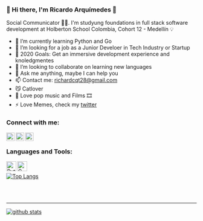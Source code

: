 ### :rainbow: Hi there, I'm Ricardo Arquímedes 👋 

  Social Communicator 👨‍💻. I'm studyung foundations in full stack software development at Holberton School Colombia, Cohort 12 - Medellín 💡

- 🌱 I’m currently learning Python and Go
- 💼 I’m looking for a job as a Junior Develoer in Tech Industry or Startup
- 🥅 2020 Goals: Get an immersive development experience and knoledgmentes
- 👯 I’m looking to collaborate on learning new languages
- 💬 Ask me anything, maybe I can help you
- 📫 Contact me: richardcqt28@gmail.com
- 😼 Catlover
- 🎵 Love pop music and Films 🎞️
- ⚡ Love Memes, check my [twitter]

### Connect with me:

[<img align="left" alt="richardcqt | Twitter" width="22px" src="https://cdn.jsdelivr.net/npm/simple-icons@v3/icons/twitter.svg" />][twitter]
[<img align="left" alt="ricardoarquimedes | LinkedIn" width="22px" src="https://cdn.jsdelivr.net/npm/simple-icons@v3/icons/linkedin.svg" />][linkedin]
[<img align="left" alt="ricardoarquimedes | LinkedIn" width="22px" src="https://cdn.jsdelivr.net/npm/simple-icons@v3/icons/medium.svg" />][medium]

<br />

### Languages and Tools:

[<img align="left" alt="Python" width="26px" src="https://i.imgur.com/WyTZyyA.png"/>][python]
[<img align="left" alt="C" width="26px" src="https://cdn.iconscout.com/icon/free/png-512/c-programming-569564.png"/>][C]
<br />

[![Top Langs](https://github-readme-stats.vercel.app/api/top-langs/?username=RicardoArquimedes)](https://github.com/anuraghazra/github-readme-stats)


<br />
<br />

---

[![github stats](https://github-readme-stats.vercel.app/api?username=RicardoArquimedes&count_private=true&show_icons=true&theme=highcontrast)](https://github.com/anuraghazra/github-readme-stats)

[twitter]: https://twitter.com/richarcqt
[linkedin]: https://linkedin.com/in/ricardoarquimedes
[medium]: https://medium.com/@richardcqt28
[python]: https://www.python.org
[C]: https://en.cppreference.com/w/c

